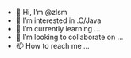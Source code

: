 - 👋 Hi, I’m @zlsm
- 👀 I’m interested in .C/Java
- 🌱 I’m currently learning ...
- 💞️ I’m looking to collaborate on ...
- 📫 How to reach me ...

<!---
zlsm/zlsm is a ✨ special ✨ repository because its `README.md` (this file) appears on your GitHub profile.
You can click the Preview link to take a look at your changes.
--->
